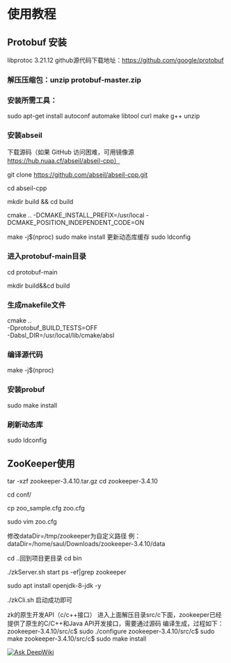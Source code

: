 # 使用教程

## Protobuf 安装
libprotoc 3.21.12
github源代码下载地址：https://github.com/google/protobuf 

### 解压压缩包：unzip protobuf-master.zip 


### 安装所需工具：
sudo apt-get install autoconf automake libtool curl make g++ unzip 

### 安装abseil
下载源码（如果 GitHub 访问困难，可用镜像源 https://hub.nuaa.cf/abseil/abseil-cpp）

git clone https://github.com/abseil/abseil-cpp.git

cd abseil-cpp

mkdir build && cd build

cmake .. -DCMAKE_INSTALL_PREFIX=/usr/local -DCMAKE_POSITION_INDEPENDENT_CODE=ON

make -j$(nproc)
sudo make install
更新动态库缓存
sudo ldconfig


### 进入protobuf-main目录 
cd protobuf-main

mkdir build&&cd build

### 生成makefile文件
cmake .. \
  -Dprotobuf_BUILD_TESTS=OFF \
  -Dabsl_DIR=/usr/local/lib/cmake/absl

### 编译源代码
make -j$(nproc)

### 安装probuf
sudo make install 

### 刷新动态库
sudo ldconfig


## ZooKeeper使用

tar -xzf zookeeper-3.4.10.tar.gz
cd zookeeper-3.4.10

cd conf/

cp zoo_sample.cfg zoo.cfg

sudo vim zoo.cfg

修改dataDir=/tmp/zookeeper为自定义路径
例：dataDir=/home/saul/Downloads/zookeeper-3.4.10/data

cd ..回到项目更目录
cd bin


./zkServer.sh start
ps -ef|grep zookeeper


sudo apt install openjdk-8-jdk -y

./zkCli.sh
启动成功即可


zk的原生开发API（c/c++接口） 
进入上面解压目录src/c下面，zookeeper已经提供了原生的C/C++和Java API开发接口，需要通过源码
编译生成，过程如下：
zookeeper-3.4.10/src/c$ sudo ./configure 
zookeeper-3.4.10/src/c$ sudo make 
zookeeper-3.4.10/src/c$ sudo make install


[![Ask DeepWiki](https://deepwiki.com/badge.svg)](https://deepwiki.com/SongsUnsung/TinyRpc-)
